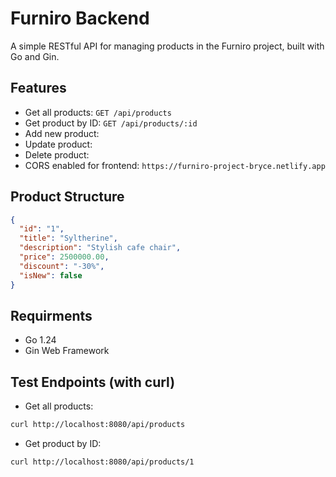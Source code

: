 # Furniro Backend

A simple RESTful API for managing products in the Furniro project, built with Go and Gin.

## Features

- Get all products: `GET /api/products`
- Get product by ID: `GET /api/products/:id`
- Add new product: 
- Update product: 
- Delete product: 
- CORS enabled for frontend: `https://furniro-project-bryce.netlify.app`

## Product Structure 

```json
{
  "id": "1",
  "title": "Syltherine",
  "description": "Stylish cafe chair",
  "price": 2500000.00,
  "discount": "-30%",
  "isNew": false
}
```

## Requirments

- Go 1.24
- Gin Web Framework

## Test Endpoints (with curl)

- Get all products:
```bash
curl http://localhost:8080/api/products
```

- Get product by ID:
```bash
curl http://localhost:8080/api/products/1
```
